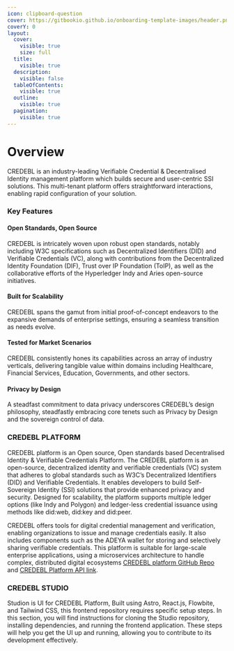 ```yaml
---
icon: clipboard-question
cover: https://gitbookio.github.io/onboarding-template-images/header.png
coverY: 0
layout:
  cover:
    visible: true
    size: full
  title:
    visible: true
  description:
    visible: false
  tableOfContents:
    visible: true
  outline:
    visible: true
  pagination:
    visible: true
---
```


# Overview

CREDEBL is an industry-leading Verifiable Credential & Decentralised Identity management platform which builds secure and user-centric SSI solutions. This multi-tenant platform offers straightforward interactions, enabling rapid configuration of your solution.

### Key Features <a href="#key-features" id="key-features"></a>

#### **Open Standards, Open Source**

CREDEBL is intricately woven upon robust open standards, notably including W3C specifications such as Decentralized Identifiers (DID) and Verifiable Credentials (VC), along with contributions from the Decentralized Identity Foundation (DIF), Trust over IP Foundation (ToIP), as well as the collaborative efforts of the Hyperledger Indy and Aries open-source initiatives.

#### **Built for Scalability**

CREDEBL spans the gamut from initial proof-of-concept endeavors to the expansive demands of enterprise settings, ensuring a seamless transition as needs evolve.

#### **Tested for Market Scenarios**

CREDEBL consistently hones its capabilities across an array of industry verticals, delivering tangible value within domains including Healthcare, Financial Services, Education, Governments, and other sectors.

#### **Privacy by Design**

A steadfast commitment to data privacy underscores CREDEBL’s design philosophy, steadfastly embracing core tenets such as Privacy by Design and the sovereign control of data.

### CREDEBL PLATFORM <a href="#platform" id="platform"></a>

CREDEBL platform is an Open source, Open standards based Decentralised Identity & Verifiable Credentials Platform. The CREDEBL platform is an open-source, decentralized identity and verifiable credentials (VC) system that adheres to global standards such as W3C’s Decentralized Identifiers (DID) and Verifiable Credentials. It enables developers to build Self-Sovereign Identity (SSI) solutions that provide enhanced privacy and security. Designed for scalability, the platform supports multiple ledger options (like Indy and Polygon) and ledger-less credential issuance using methods like did:web, did:key and did:peer.

CREDEBL offers tools for digital credential management and verification, enabling organizations to issue and manage credentials easily. It also includes components such as the ADEYA wallet for storing and selectively sharing verifiable credentials. This platform is suitable for large-scale enterprise applications, using a microservices architecture to handle complex, distributed digital ecosystems ​[CREDEBL platform GitHub Repo](https://github.com/credebl/platform)​ and [CREDEBL Platform API link](https://api.credebl.id/api).

### CREDEBL STUDIO <a href="#studio" id="studio"></a>

Studion is UI for CREDEBL Platform, Built using Astro, React.js, Flowbite, and Tailwind CSS, this frontend repository requires specific setup steps. In this section, you will find instructions for cloning the Studio repository, installing dependencies, and running the frontend application. These steps will help you get the UI up and running, allowing you to contribute to its development effectively.

